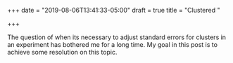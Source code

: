 +++
date = "2019-08-06T13:41:33-05:00"
draft = true
title = "Clustered "

+++

The question of when its necessary to adjust standard errors for clusters in an experiment has bothered me for a long time. My goal in this post is to achieve some resolution on this topic.
